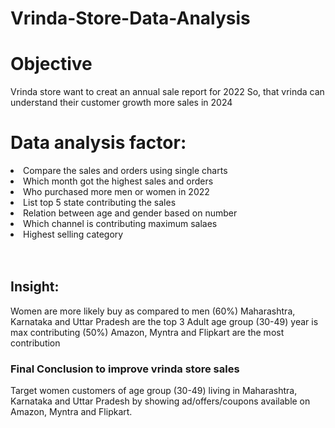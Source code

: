 # Vrinda-Store-Data-Analysis
# Objective
Vrinda store want to creat an annual sale report for 2022
So, that vrinda can understand their customer growth more sales in 2024

<h1>Data analysis factor:</h1>
<li> Compare the sales and orders using single charts</li>
<li> Which month got the highest sales and orders</li>
<li> Who purchased more men or women in 2022</li>
<li> List top 5 state contributing the sales</li>
<li> Relation between age and gender based on number</li>
<li> Which channel is contributing maximum salaes</li>
<li> Highest selling category </li>
<br> 
</br>
<h2> Insight:</h2>

Women are more likely buy as compared to men (60%)
Maharashtra, Karnataka and Uttar Pradesh are the top 3 
Adult age group (30-49) year is max contributing (50%)
Amazon, Myntra and Flipkart are the most contribution 

<h3>Final Conclusion to improve vrinda store sales</h3>

Target women customers of age group (30-49) living in Maharashtra, Karnataka and Uttar Pradesh
by showing ad/offers/coupons available on Amazon, Myntra and Flipkart.
